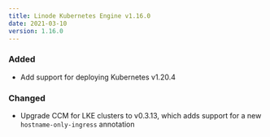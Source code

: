 ```yaml
---
title: Linode Kubernetes Engine v1.16.0
date: 2021-03-10
version: 1.16.0
---
```


### Added

- Add support for deploying Kubernetes v1.20.4

### Changed

- Upgrade CCM for LKE clusters to v0.3.13, which adds support for a new
  `hostname-only-ingress` annotation